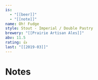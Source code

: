```yaml
---
is:
  - "[[beer]]"
  - "[[note]]"
name: Oh! Fudge
style: Stout - Imperial / Double Pastry
brewery: "[[Prairie Artisan Ales]]"
abv: 11.5
rating: 👍
last: "[[2019-03]]"
---
```

# Notes

